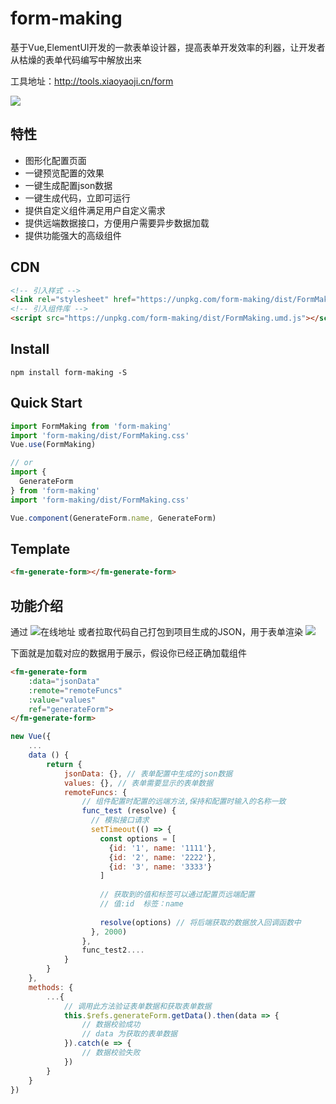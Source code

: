 # form-making
基于Vue,ElementUI开发的一款表单设计器，提高表单开发效率的利器，让开发者从枯燥的表单代码编写中解放出来

工具地址：http://tools.xiaoyaoji.cn/form

![](https://github.com/GavinZhuLei/vue-form-making/blob/master/images/learn_01.gif)

## 特性

* 图形化配置页面
* 一键预览配置的效果
* 一键生成配置json数据
* 一键生成代码，立即可运行
* 提供自定义组件满足用户自定义需求
* 提供远端数据接口，方便用户需要异步数据加载
* 提供功能强大的高级组件

## CDN
``` html
<!-- 引入样式 -->
<link rel="stylesheet" href="https://unpkg.com/form-making/dist/FormMaking.css">
<!-- 引入组件库 -->
<script src="https://unpkg.com/form-making/dist/FormMaking.umd.js"></script>
```

## Install
```shell
npm install form-making -S
```

## Quick Start
``` javascript
import FormMaking from 'form-making'
import 'form-making/dist/FormMaking.css'
Vue.use(FormMaking)

// or
import {
  GenerateForm
} from 'form-making'
import 'form-making/dist/FormMaking.css'

Vue.component(GenerateForm.name, GenerateForm)
```

## Template
``` html
<fm-generate-form></fm-generate-form>
```

## 功能介绍

通过 ![在线地址](http://tools.xiaoyaoji.cn/form) 或者拉取代码自己打包到项目生成的JSON，用于表单渲染
![](https://github.com/GavinZhuLei/vue-form-making/blob/master/images/learn_02.png)

下面就是加载对应的数据用于展示，假设你已经正确加载组件

``` html
<fm-generate-form 
    :data="jsonData" 
    :remote="remoteFuncs" 
    :value="values"
    ref="generateForm">
</fm-generate-form>
```
``` javascript
new Vue({
    ...
    data () {
        return {
            jsonData: {}, // 表单配置中生成的json数据
            values: {}, // 表单需要显示的表单数据
            remoteFuncs: {
                // 组件配置时配置的远端方法,保持和配置时输入的名称一致
                func_test (resolve) {
                  // 模拟接口请求
                  setTimeout(() => {
                    const options = [
                      {id: '1', name: '1111'},
                      {id: '2', name: '2222'},
                      {id: '3', name: '3333'}
                    ]
                    
                    // 获取到的值和标签可以通过配置页远端配置
                    // 值:id  标签：name
        
                    resolve(options) // 将后端获取的数据放入回调函数中
                  }, 2000)
                },
                func_test2....
            }
        }
    },
    methods: {
        ...{
            // 调用此方法验证表单数据和获取表单数据
            this.$refs.generateForm.getData().then(data => {
                // 数据校验成功
                // data 为获取的表单数据
            }).catch(e => {
                // 数据校验失败
            })
        }
    }
})
```